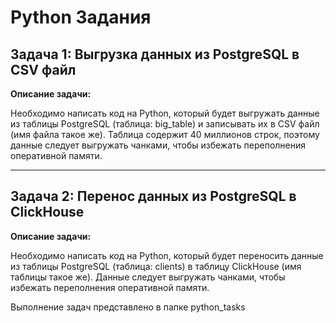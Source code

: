 # Python Задания
## Задача 1: Выгрузка данных из PostgreSQL в CSV файл

**Описание задачи:**

Необходимо написать код на Python, который будет выгружать данные из таблицы PostgreSQL (таблица: big_table) и записывать их в CSV файл (имя файла такое же). Таблица содержит 40 миллионов строк, поэтому данные следует выгружать чанками, чтобы избежать переполнения оперативной памяти.

---

## Задача 2: Перенос данных из PostgreSQL в ClickHouse

**Описание задачи:**

Необходимо написать код на Python, который будет переносить данные из таблицы PostgreSQL (таблица: clients) в таблицу ClickHouse (имя таблицы такое же). Данные следует выгружать чанками, чтобы избежать переполнения оперативной памяти.

Выполнение задач представлено в папке python_tasks